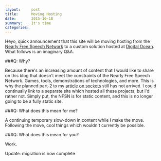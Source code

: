 ```yaml
---
layout:     post
title:      Moving Hosting
date:       2015-10-18
summary:    It's time
categories: 
---
```


Heyo, quick announcement that this site will be moving hosting from the [Nearly Free Speech Network](https://www.nearlyfreespeech.net/) to a custom solution hosted at [Digital Ocean](https://www.digitalocean.com/). What follows is an imaginary Q&A.

###Q: Why?

Because there's an increasing amount of content that I would like to share on this blog that doesn't meet the constraints of the Nearly Free Speech Network. Games, tools, demonstrations of technologies, and more. This is why the planned part-2 to my [article on sockets](/2015/09/25/sockets/) still has not arrived. I could continually link to a separate site which hosted all these projects, but I'd rather not. Simply put, the NFSN is for static content, and this is no longer going to be a fully static site.

###Q: What does this mean for me?

A continuing temporary slow-down in content while I make the move. Following the move, cool things which wouldn't currently be possible.

###Q: What does this mean for you?

Work.

Update: migration is now complete
